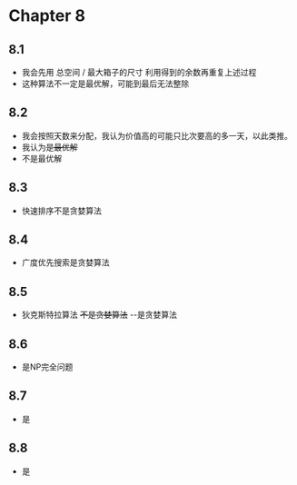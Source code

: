 # Chapter 8

## 8.1

- 我会先用 总空间 / 最大箱子的尺寸 利用得到的余数再重复上述过程
- 这种算法不一定是最优解，可能到最后无法整除

## 8.2

- 我会按照天数来分配，我认为价值高的可能只比次要高的多一天，以此类推。
- 我认为~~是最优解~~
- 不是最优解

## 8.3

- 快速排序不是贪婪算法

## 8.4

- 广度优先搜索是贪婪算法

## 8.5

- 狄克斯特拉算法 ~~不是贪婪算法~~ --是贪婪算法

## 8.6

- 是NP完全问题

## 8.7

- 是

## 8.8

- 是

